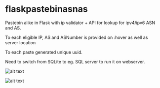 # flaskpastebinasnas

Pastebin alike in Flask with ip validator + API for lookup for ipv4/ipv6 ASN and AS. 

To each eligible IP, AS and ASNumber is provided on :hover as well as server location

To each paste generated unique uuid. 

Need to switch from SQLite to eg. SQL server to run it on webserver.

![alt text](https://github.com/dl769/flaskpastebinasnas/blob/master/p1.png?raw=true)

![alt text](https://github.com/dl769/flaskpastebinasnas/blob/master/p2.png?raw=true)





